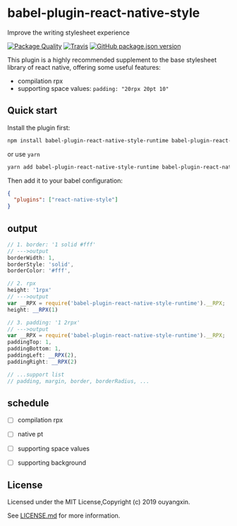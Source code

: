 # babel-plugin-react-native-style

Improve the writing stylesheet experience

[![Package Quality](https://npm.packagequality.com/shield/babel-plugin-react-native-style.svg?style=flat)](https://packagequality.com/#?package=babel-plugin-react-native-style)
[![Travis](https://img.shields.io/travis/taixw2/babel-plugin-react-native-style.svg?style=flat)](https://travis-ci.org/taixw2/babel-plugin-react-native-style)
[![GitHub package.json version](https://img.shields.io/github/package-json/v/taixw2/babel-plugin-react-native-style.svg)](https://github.com/taixw2/babel-plugin-react-native-style)

This plugin is a highly recommended supplement to the base stylesheet library of react native, offering some useful features:

- compilation rpx
- supporting space values: `padding: "20rpx 20pt 10"`

## Quick start

Install the plugin first:

```bash
npm install babel-plugin-react-native-style-runtime babel-plugin-react-native-style --save-dev
```

or use `yarn`

```bash
yarn add babel-plugin-react-native-style-runtime babel-plugin-react-native-style -D
```

Then add it to your babel configuration:

```json
{
  "plugins": ["react-native-style"]
}
```

## output
```javascript
// 1. border: '1 solid #fff'
// --->output
borderWidth: 1,
borderStyle: 'solid',
borderColor: '#fff',

// 2. rpx
height: '1rpx'
// --->output
var __RPX = require('babel-plugin-react-native-style-runtime').__RPX;
height: __RPX(1)

// 3. padding: '1 2rpx'
// --->output
var __RPX = require('babel-plugin-react-native-style-runtime').__RPX;
paddingTop: 1,
paddingBottom: 1,
paddingLeft: __RPX(2),
paddingRight: __RPX(2)

// ...support list
// padding, margin, border, borderRadius, ...
```

## schedule
- [ ] compilation rpx
- [ ] native pt
- [ ] supporting space values
- [ ] supporting background


## License
Licensed under the MIT License,Copyright (c) 2019 ouyangxin.

See [LICENSE.md](./LICENSE) for more information.

